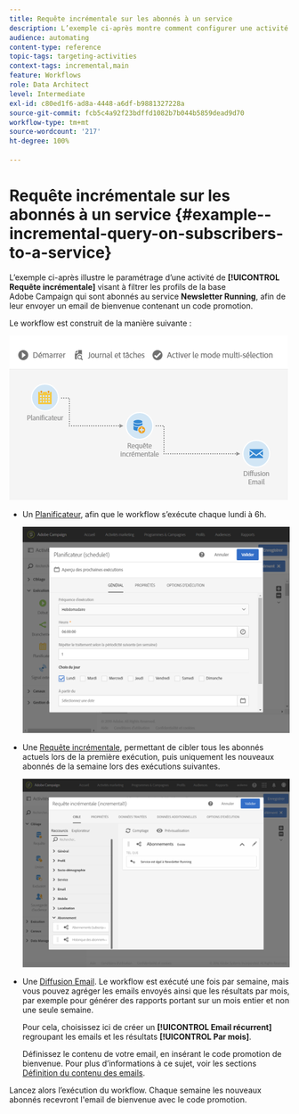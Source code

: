 ```yaml
---
title: Requête incrémentale sur les abonnés à un service
description: L’exemple ci-après montre comment configurer une activité de requête incrémentale pour filtrer les abonnés à un service.
audience: automating
content-type: reference
topic-tags: targeting-activities
context-tags: incremental,main
feature: Workflows
role: Data Architect
level: Intermediate
exl-id: c80ed1f6-ad8a-4448-a6df-b9881327228a
source-git-commit: fcb5c4a92f23bdffd1082b7b044b5859dead9d70
workflow-type: tm+mt
source-wordcount: '217'
ht-degree: 100%

---
```


# Requête incrémentale sur les abonnés à un service {#example--incremental-query-on-subscribers-to-a-service}

L’exemple ci-après illustre le paramétrage d’une activité de **[!UICONTROL Requête incrémentale]** visant à filtrer les profils de la base Adobe Campaign qui sont abonnés au service **Newsletter Running**, afin de leur envoyer un email de bienvenue contenant un code promotion.

Le workflow est construit de la manière suivante :

![](assets/incremental_query_example1.png)

* Un [Planificateur](../../automating/using/scheduler.md), afin que le workflow s’exécute chaque lundi à 6h.

   ![](assets/incremental_query_example2.png)

* Une [Requête incrémentale](../../automating/using/incremental-query.md), permettant de cibler tous les abonnés actuels lors de la première exécution, puis uniquement les nouveaux abonnés de la semaine lors des exécutions suivantes.

   ![](assets/incremental_query_example3.png)

* Une [Diffusion Email](../../automating/using/email-delivery.md). Le workflow est exécuté une fois par semaine, mais vous pouvez agréger les emails envoyés ainsi que les résultats par mois, par exemple pour générer des rapports portant sur un mois entier et non une seule semaine.

   Pour cela, choisissez ici de créer un **[!UICONTROL Email récurrent]** regroupant les emails et les résultats **[!UICONTROL Par mois]**.

   Définissez le contenu de votre email, en insérant le code promotion de bienvenue. Pour plus d’informations à ce sujet, voir les sections [Définition du contenu des emails](../../designing/using/personalization.md).

Lancez alors l’exécution du workflow. Chaque semaine les nouveaux abonnés recevront l&#39;email de bienvenue avec le code promotion.
